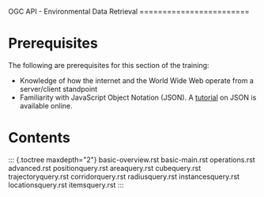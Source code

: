 OGC API - Environmental Data Retrieval ========================

# Prerequisites

The following are prerequisites for this section of the training:

-   Knowledge of how the internet and the World Wide Web operate from a
    server/client standpoint
-   Familiarity with JavaScript Object Notation (JSON). A
    [tutorial](https://www.w3schools.com/js/js_json_intro.asp) on JSON
    is available online.

# Contents

::: {.toctree maxdepth="2"}
basic-overview.rst basic-main.rst operations.rst advanced.rst
positionquery.rst areaquery.rst cubequery.rst trajectoryquery.rst
corridorquery.rst radiusquery.rst instancesquery.rst locationsquery.rst
itemsquery.rst
:::
